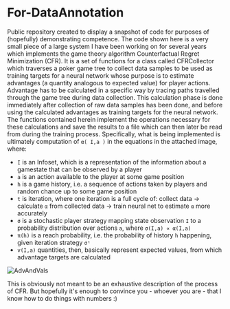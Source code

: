 # For-DataAnnotation
Public repository created to display a snapshot of code for purposes of (hopefully) demonstrating competence.
The code shown here is a very small piece of a large system I have been working on for several years which implements the game theory algorithm Counterfactual Regret Minimization (CFR). It is a set of functions for a class called CFRCollector which traverses a poker game tree to collect data samples to be used as training targets for a neural network whose purpose is to estimate advantages (a quantity analogous to expected value) for player actions. Advantage has to be calculated in a specific way by tracing paths travelled through the game tree during data collection. This calculation phase is done immediately after collection of raw data samples has been done, and before using the calculated advantages as training targets for the neural network. The functions contained herein implement the operations necessary for these calculations and save the results to a file which can then later be read from during the training process. Specifically, what is being implemented is ultimately computation of `α( I,a )` in the equations in the attached image, where:
* `I` is an Infoset, which is a representation of the information about a gamestate that can be observed by a player
* `a` is an action available to the player at some game position
* `h` is a game history, i.e. a sequence of actions taken by players and random chance up to some game position
* `t` is iteration, where one iteration is a full cycle of: collect data → calculate `α` from collected data → train neural net to estimate `α` more accurately
* `σ` is a stochastic player strategy mapping state observation `I` to a probability distribution over actions `a`, where `σ(I,a) ∝ α(I,a)`
* `π(h)` is a reach probability, i.e. the probability of history `h` happening, given iteration strategy `σᵗ`
* `v(I,a)` quantities, then, basically represent expected values, from which advantage targets are calculated
  
![AdvAndVals](https://github.com/user-attachments/assets/44ec0e5e-9e87-429d-b431-1ff84224728a)

This is obviously not meant to be an exhaustive description of the process of CFR. But hopefully it's enough to convince you - whoever you are - that I know how to do things with numbers :)
